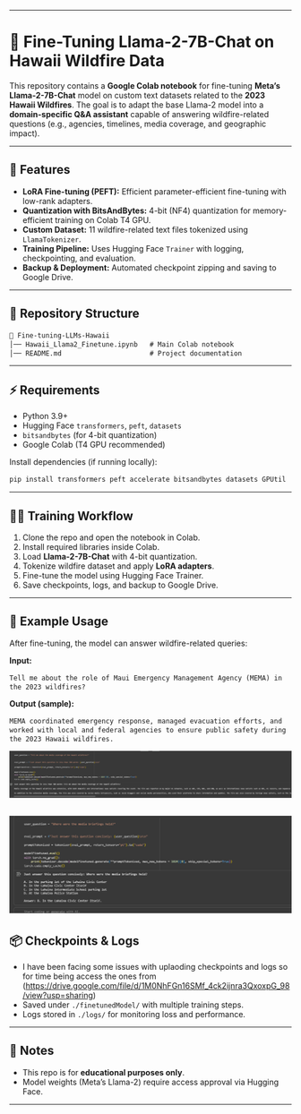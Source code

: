 
---

# 🦙 Fine-Tuning Llama-2-7B-Chat on Hawaii Wildfire Data

This repository contains a **Google Colab notebook** for fine-tuning **Meta’s Llama-2-7B-Chat** model on custom text datasets related to the **2023 Hawaii Wildfires**.
The goal is to adapt the base Llama-2 model into a **domain-specific Q\&A assistant** capable of answering wildfire-related questions (e.g., agencies, timelines, media coverage, and geographic impact).

---

## 🚀 Features

* **LoRA Fine-tuning (PEFT):** Efficient parameter-efficient fine-tuning with low-rank adapters.
* **Quantization with BitsAndBytes:** 4-bit (NF4) quantization for memory-efficient training on Colab T4 GPU.
* **Custom Dataset:** 11 wildfire-related text files tokenized using `LlamaTokenizer`.
* **Training Pipeline:** Uses Hugging Face `Trainer` with logging, checkpointing, and evaluation.
* **Backup & Deployment:** Automated checkpoint zipping and saving to Google Drive.

---

## 📂 Repository Structure

```
📁 Fine-tuning-LLMs-Hawaii
│── Hawaii_Llama2_Finetune.ipynb   # Main Colab notebook
│── README.md                      # Project documentation
```

---

## ⚡ Requirements

* Python 3.9+
* Hugging Face `transformers`, `peft`, `datasets`
* `bitsandbytes` (for 4-bit quantization)
* Google Colab (T4 GPU recommended)

Install dependencies (if running locally):

```bash
pip install transformers peft accelerate bitsandbytes datasets GPUtil
```

---

## 🏋️‍♂️ Training Workflow

1. Clone the repo and open the notebook in Colab.
2. Install required libraries inside Colab.
3. Load **Llama-2-7B-Chat** with 4-bit quantization.
4. Tokenize wildfire dataset and apply **LoRA adapters**.
5. Fine-tune the model using Hugging Face Trainer.
6. Save checkpoints, logs, and backup to Google Drive.

---

## 🎯 Example Usage

After fine-tuning, the model can answer wildfire-related queries:

**Input:**

```text
Tell me about the role of Maui Emergency Management Agency (MEMA) in the 2023 wildfires?
```

**Output (sample):**

```text
MEMA coordinated emergency response, managed evacuation efforts, and worked with local and federal agencies to ensure public safety during the 2023 Hawaii wildfires.
```
![alt text](demo/image1.png)

![alt text](demo/image2.png)
---

## 📦 Checkpoints & Logs

* I have been facing some issues with uplaoding checkpoints and logs so for time being access the ones from 
    (https://drive.google.com/file/d/1M0NhFGn16SMf_4ck2ijnra3QxoxpG_98/view?usp=sharing)
* Saved under `./finetunedModel/` with multiple training steps.
* Logs stored in `./logs/` for monitoring loss and performance.

---

## 📌 Notes

* This repo is for **educational purposes only**.
* Model weights (Meta’s Llama-2) require access approval via Hugging Face.

---